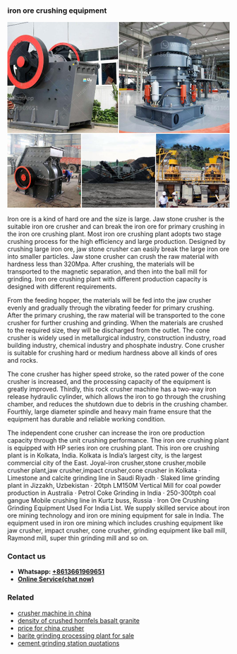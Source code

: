 <h3>iron ore crushing equipment</h3><img src='1706766815.jpg' alt=''><p>Iron ore is a kind of hard ore and the size is large. Jaw stone crusher is the suitable iron ore crusher and can break the iron ore for primary crushing in the iron ore crushing plant. Most iron ore crushing plant adopts two stage crushing process for the high efficiency and large production. Designed by crushing large iron ore, jaw stone crusher can easily break the large iron ore into smaller particles. Jaw stone crusher can crush the raw material with hardness less than 320Mpa. After crushing, the materials will be transported to the magnetic separation, and then into the ball mill for grinding. Iron ore crushing plant with different production capacity is designed with different requirements.</p><p>From the feeding hopper, the materials will be fed into the jaw crusher evenly and gradually through the vibrating feeder for primary crushing. After the primary crushing, the raw material will be transported to the cone crusher for further crushing and grinding. When the materials are crushed to the required size, they will be discharged from the outlet. The cone crusher is widely used in metallurgical industry, construction industry, road building industry, chemical industry and phosphate industry. Cone crusher is suitable for crushing hard or medium hardness above all kinds of ores and rocks.</p><p>The cone crusher has higher speed stroke, so the rated power of the cone crusher is increased, and the processing capacity of the equipment is greatly improved. Thirdly, this rock crusher machine has a two-way iron release hydraulic cylinder, which allows the iron to go through the crushing chamber, and reduces the shutdown due to debris in the crushing chamber. Fourthly, large diameter spindle and heavy main frame ensure that the equipment has durable and reliable working condition.</p><p>The independent cone crusher can increase the iron ore production capacity through the unit crushing performance. The iron ore crushing plant is equipped with HP series iron ore crushing plant. This iron ore crushing plant is in Kolkata, India. Kolkata is India’s largest city, is the largest commercial city of the East. Joyal-iron crusher,stone crusher,mobile crusher plant,jaw crusher,impact crusher,cone crusher in Kolkata · Limestone and calcite grinding line in Saudi Riyadh · Slaked lime grinding plant in Jizzakh, Uzbekistan · 20tph LM150M Vertical Mill for coal powder production in Australia · Petrol Coke Grinding in India · 250-300tph coal gangue Mobile crushing line in Kurtz buss, Russia · Iron Ore Crushing Grinding Equipment Used For India List. We supply skilled service about iron ore mining technology and iron ore mining equipment for sale in India. The equipment used in iron ore mining which includes crushing equipment like jaw crusher, impact crusher, cone crusher, grinding equipment like ball mill, Raymond mill, super thin grinding mill and so on.</p><h3>Contact us</h3><ul><li><strong>Whatsapp:&nbsp;<a href="https://wa.me/8613661969651">+8613661969651</a></strong></li><li><a href="https://swt.shibang-china.com/?git&amp;zhl&amp;iron ore crushing equipment"><strong>Online Service(chat now)</strong></a></li></ul><h3>Related</h3><ul><li><a href='crusher machine in china.md'>crusher machine in china</a></li><li><a href='density of crushed hornfels basalt granite.md'>density of crushed hornfels basalt granite</a></li><li><a href='price for china crusher.md'>price for china crusher</a></li><li><a href='barite grinding processing plant for sale.md'>barite grinding processing plant for sale</a></li><li><a href='cement grinding station quotations.md'>cement grinding station quotations</a></li></ul>